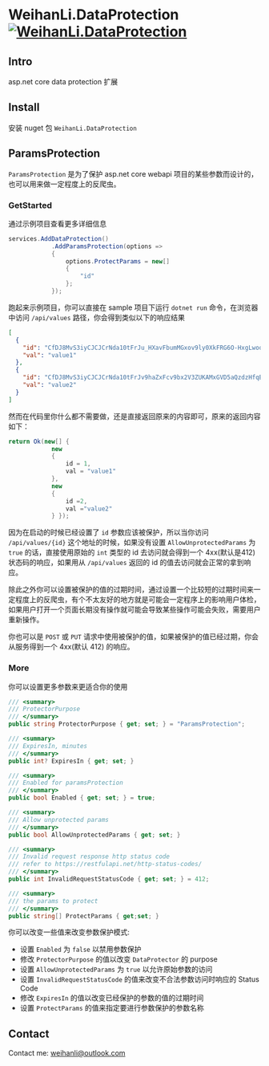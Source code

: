 # WeihanLi.DataProtection [![WeihanLi.DataProtection](https://img.shields.io/nuget/v/WeihanLi.DataProtection.svg)](https://www.nuget.org/packages/WeihanLi.DataProtection/)

## Intro

asp.net core data protection 扩展

## Install

安装 nuget 包 `WeihanLi.DataProtection`

## ParamsProtection

`ParamsProtection` 是为了保护 asp.net core webapi 项目的某些参数而设计的，也可以用来做一定程度上的反爬虫。

### GetStarted

通过示例项目查看更多详细信息

``` csharp
services.AddDataProtection()
            .AddParamsProtection(options =>
            {
                options.ProtectParams = new[]
                {
                    "id"
                };
            });
```

跑起来示例项目，你可以直接在 sample 项目下运行 `dotnet run` 命令，在浏览器中访问 `/api/values` 路径，你会得到类似以下的响应结果

``` json
[
  {
    "id": "CfDJ8MvS3iyCJCJCrNda10tFrJu_HXavFbumMGxov9ly0XkFRG6O-HxgLwoqTnc4GQ27Zpby4kNOZBNlNK-1ctAWfuuBkkfoG96szEHXixZvUl6b2JlV1yt1MVUq5MHSOeYOGw",
    "val": "value1"
  },
  {
    "id": "CfDJ8MvS3iyCJCJCrNda10tFrJv9haZxFcv9bx2V3ZUKAMxGVD5aQzdzHfqB3XPfpZvQfzPHqxacA2i--hVnXAqzIBJ9ytQ72alekFFqzSFHjZwOTVwr4SMwOlfqm1zkMqFSUg",
    "val": "value2"
  }
]
```

然而在代码里你什么都不需要做，还是直接返回原来的内容即可，原来的返回内容如下：

``` csharp
return Ok(new[] {
            new
            {
                id = 1,
                val = "value1"
            },
            new
            {
                id =2,
                val ="value2"
            } });
```

因为在启动的时候已经设置了 `id` 参数应该被保护，所以当你访问 `/api/values/{id}` 这个地址的时候，如果没有设置 `AllowUnprotectedParams` 为 `true` 的话，直接使用原始的 `int` 类型的 id 去访问就会得到一个 4xx(默认是412) 状态码的响应，如果用从 `/api/values` 返回的 id 的值去访问就会正常的拿到响应。

除此之外你可以设置被保护的值的过期时间，通过设置一个比较短的过期时间来一定程度上的反爬虫，有个不太友好的地方就是可能会一定程序上的影响用户体检，如果用户打开一个页面长期没有操作就可能会导致某些操作可能会失败，需要用户重新操作。

你也可以是 `POST` 或 `PUT` 请求中使用被保护的值，如果被保护的值已经过期，你会从服务得到一个 4xx(默认 412) 的响应。

### More

你可以设置更多参数来更适合你的使用

``` csharp
/// <summary>
/// ProtectorPurpose
/// </summary>
public string ProtectorPurpose { get; set; } = "ParamsProtection";

/// <summary>
/// ExpiresIn, minutes
/// </summary>
public int? ExpiresIn { get; set; }

/// <summary>
/// Enabled for paramsProtection
/// </summary>
public bool Enabled { get; set; } = true;

/// <summary>
/// Allow unprotected params
/// </summary>
public bool AllowUnprotectedParams { get; set; }

/// <summary>
/// Invalid request response http status code
/// refer to https://restfulapi.net/http-status-codes/
/// </summary>
public int InvalidRequestStatusCode { get; set; } = 412;

/// <summary>
/// the params to protect
/// </summary>
public string[] ProtectParams { get;set; }
```

你可以改变一些值来改变参数保护模式:

- 设置 `Enabled` 为 `false` 以禁用参数保护
- 修改 `ProtectorPurpose` 的值以改变 `DataProtector` 的 purpose
- 设置 `AllowUnprotectedParams` 为 `true` 以允许原始参数的访问
- 设置 `InvalidRequestStatusCode` 的值来改变不合法参数访问时响应的 Status Code
- 修改 `ExpiresIn` 的值以改变已经保护的参数的值的过期时间
- 设置 `ProtectParams` 的值来指定要进行参数保护的参数名称

## Contact

Contact me: <weihanli@outlook.com>